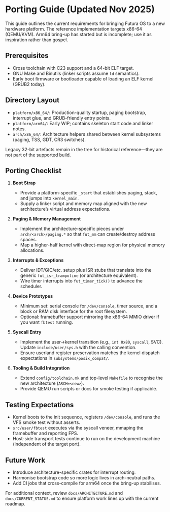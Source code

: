 # Porting Guide (Updated Nov 2025)

This guide outlines the current requirements for bringing Futura OS to a new hardware platform. The reference implementation targets x86-64 (QEMU/KVM). Arm64 bring-up has started but is incomplete; use it as inspiration rather than gospel.

## Prerequisites

- Cross toolchain with C23 support and a 64-bit ELF target.
- GNU Make and Binutils (linker scripts assume `ld` semantics).
- Early boot firmware or bootloader capable of loading an ELF kernel (GRUB2 today).

## Directory Layout

- `platform/x86_64/`: Production-quality startup, paging bootstrap, interrupt glue, and GRUB-friendly entry points.
- `platform/arm64/`: Early WIP; contains skeleton start code and linker notes.
- `arch/x86_64/`: Architecture helpers shared between kernel subsystems (paging, TSS, GDT, CR3 switches).

Legacy 32-bit artefacts remain in the tree for historical reference—they are not part of the supported build.

## Porting Checklist

1. **Boot Strap**
   - Provide a platform-specific `_start` that establishes paging, stack, and jumps into `kernel_main`.
   - Supply a linker script and memory map aligned with the new architecture’s virtual address expectations.

2. **Paging & Memory Management**
   - Implement the architecture-specific pieces under `arch/<arch>/paging.*` so that `fut_mm` can create/destroy address spaces.
   - Map a higher-half kernel with direct-map region for physical memory allocations.

3. **Interrupts & Exceptions**
   - Deliver IDT/GIC/etc. setup plus ISR stubs that translate into the generic `fut_isr_trampoline` (or architecture equivalent).
   - Wire timer interrupts into `fut_timer_tick()` to advance the scheduler.

4. **Device Prototypes**
   - Minimum set: serial console for `/dev/console`, timer source, and a block or RAM disk interface for the root filesystem.
   - Optional: framebuffer support mirroring the x86-64 MMIO driver if you want `fbtest` running.

5. **Syscall Entry**
   - Implement the user→kernel transition (e.g., `int 0x80`, `syscall`, SVC). Update `include/user/sys.h` with the calling convention.
   - Ensure userland register preservation matches the kernel dispatch expectations in `subsystems/posix_compat/`.

6. **Tooling & Build Integration**
   - Extend `config/toolchain.mk` and top-level `Makefile` to recognise the new architecture (`ARCH=<new>`).
   - Provide QEMU run scripts or docs for smoke testing if applicable.

## Testing Expectations

- Kernel boots to the init sequence, registers `/dev/console`, and runs the VFS smoke test without asserts.
- `src/user/fbtest` executes via the syscall veneer, mmaping the framebuffer and reporting FPS.
- Host-side transport tests continue to run on the development machine (independent of the target port).

## Future Work

- Introduce architecture-specific crates for interrupt routing.
- Harmonise bootstrap code so more logic lives in arch-neutral paths.
- Add CI jobs that cross-compile for arm64 once the bring-up stabilises.

For additional context, review `docs/ARCHITECTURE.md` and `docs/CURRENT_STATUS.md` to ensure platform work lines up with the current roadmap.
